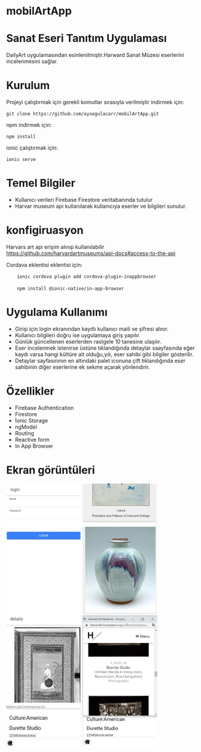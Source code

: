 # mobilArtApp
# Sanat Eseri Tanıtım Uygulaması
DailyArt uygulamasından esinlenilmiştir.Harward Sanat Müzesi eserlerini incelenmesini sağlar.
# Kurulum
Projeyi çalıştırmak için gerekli komutlar sırasıyla verilmiştir
indirmek için:

    git clone https://github.com/aysegulacarr/mobilArtApp.git
npm indirmek için:

    npm install
    
ionic çalıştırmak için:

    ionic serve
    
# Temel Bilgiler

 - Kullanıcı verileri Firebase Firestore veritabanında tutulur
 - Harvar museum api kullanılarak kullanıcıya eserler ve bilgileri sunulur.
 
# konfigiruasyon

Harvars art api erişim alınıp kullanılabilir https://github.com/harvardartmuseums/api-docs#access-to-the-api

Cordava eklentisi eklentisi için:
 
        ionic cordova plugin add cordova-plugin-inappbrowser
        
        npm install @ionic-native/in-app-browser
        
# Uygulama Kullanımı

   - Girişi için login ekranından kayıtlı kullanıcı maili ve şifresi alınır.
   - Kullanıcı bilgileri doğru ise uygulamaya giriş yapılır.
   - Günlük güncellenen eserlerden rastgele 10 tanesine ulaşılır.
   - Eser incelenmek istenirse üstüne tıklandığında detaylar saayfasında eğer kaydı varsa hangi kültüre ait olduğu,yılı, eser sahibi gibi bilgiler gösterilir.
   - Detaylar sayfasınının en altındaki palet iconuna çift tıklandığında eser sahibinin diğer eserlerine ek sekme açarak yönlendirir.
   
# Özellikler

  - Firebase Authentication
  - Firestore
  - İonic Storage
  - ngModel
  - Routing
  - Reactive form
  - In App Browser

# Ekran görüntüleri
<img src="screenShot/login.jpg" width="200" height="350" />
<img src="screenShot/feed.jpg" width="200" height="350" />
<img src="screenShot/details.jpg" width="200" height="350" />
<img src="screenShot/person.jpg" width="200" height="350" />
